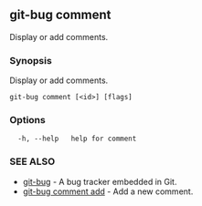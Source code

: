 ## git-bug comment

Display or add comments.

### Synopsis

Display or add comments.

```
git-bug comment [<id>] [flags]
```

### Options

```
  -h, --help   help for comment
```

### SEE ALSO

* [git-bug](git-bug.md)	 - A bug tracker embedded in Git.
* [git-bug comment add](git-bug_comment_add.md)	 - Add a new comment.

